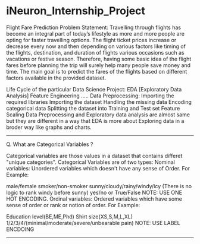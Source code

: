 # iNeuron_Internship_Project
Flight Fare Prediction
Problem Statement: Travelling through flights has become an integral part of today’s lifestyle as more and more people are opting for faster travelling options. The flight ticket prices increase or decrease every now and then depending on various factors like timing of the flights, destination, and duration of flights various occasions such as vacations or festive season. Therefore, having some basic idea of the flight fares before planning the trip will surely help many people save money and time. The main goal is to predict the fares of the flights based on different factors available in the provided dataset.

Life Cycle of the particular Data Science Project:
EDA [Exploratory Data Analysis]
Feature Engineering
.....
Data Preprocessing:
Importing the required libraries
Importing the dataset
Handling the missing data
Encoding categorical data
Splitting the dataset into Training and Test set
Feature Scaling
Data Preprocessing and Exploratory data analysis are almost same but they are different in a way that EDA is more about Exploring data in a broder way like graphs and charts.



-----------------------------------------------
Q. What are Categorical Variables ?

Categorical variables are those values in a dataset that contains differet "unique categories".
Categorical Variables are of two types:
Nominal variables: Unordered variables which doesn't have any sense of Order. For Example:

male/female
smoker/non-smoker
sunny/cloudy/rainy/windy/icy (There is no logic to rank windy before sunny)
yes/no or True/False
NOTE: USE ONE HOT ENCODING.
Ordinal variables: Ordered variables which have some sense of order or rank or notion of order. For Example:

Education level(BE,ME,Phd)
Shirt size(XS,S,M,L,XL)
1/2/3/4/(minimal/moderate/severe/unbearable pain)
NOTE: USE LABEL ENCDOING


----------------------------------------------


